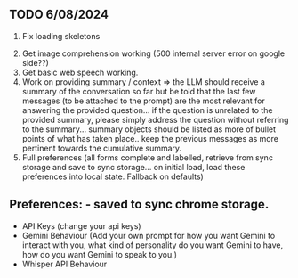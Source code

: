 ## TODO 6/08/2024

1. Fix loading skeletons
 <!-- 2. Add actions to prompts so I can add a 'system' message and style to the messages -->
2. Get image comprehension working (500 internal server error on google side??)
3. Get basic web speech working.
4. Work on providing summary / context => the LLM should receive a summary of the conversation so far but be told that the last few messages (to be attached to the prompt) are the most relevant for answering the provided question... if the question is unrelated to the provided summary, please simply address the question without referring to the summary... summary objects should be listed as more of bullet points of what has taken place.. keep the previous messages as more pertinent towards the cumulative summary.
5. Full preferences (all forms complete and labelled, retrieve from sync storage and save to sync storage... on initial load, load these preferences into local state. Fallback on defaults)

## Preferences: - saved to sync chrome storage.

-   API Keys (change your api keys)
-   Gemini Behaviour (Add your own prompt for how you want Gemini to interact with you, what kind of personality do you want Gemini to have, how do you want Gemini to speak to you.)
-   Whisper API Behaviour
